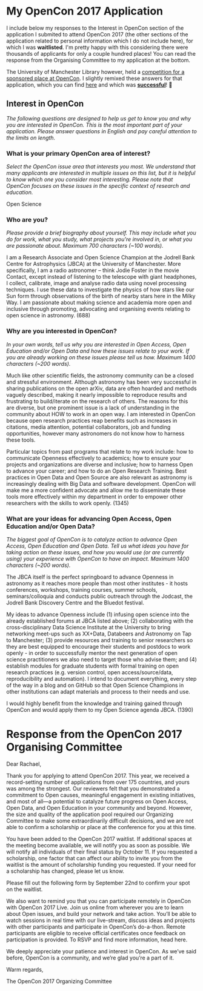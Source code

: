 # My OpenCon 2017 Application

I include below my responses to the Interest in OpenCon section of the application I submited to attend OpenCon 2017 (the other sections of the application related to personal information which I do not include here), for which I was **waitlisted**. I'm pretty happy with this considering there were thousands of applicants for only a couple hundred places! You can read the response from the Organising Committee to my application at the bottom.

The University of Manchester Library however, held a [competition for a sponsored place at OpenCon](https://blog.research-plus.library.manchester.ac.uk/2017/09/08/sponsored-place-at-opencon-2017/). I slightly remixed these answers for that application, which you can find [here](OpenCon2017_UoMLibrary.md) and which was **[successful](https://blog.research-plus.library.manchester.ac.uk/2017/09/28/open-data-champion-secures-our-sponsored-opencon17-place/)**! :tada: 


## **Interest in OpenCon**

_The following questions are designed to help us get to know you and why you are interested in OpenCon. This is the most important part of your application. Please answer questions in English and pay careful attention to the limits on length._


### **What is your primary OpenCon area of interest?**

_Select the OpenCon issue area that interests you most. We understand that many applicants are interested in multiple issues on this list, but it is helpful to know which one you consider most interesting. Please note that OpenCon focuses on these issues in the specific context of research and education._

 Open Science


### **Who are you?** 

_Please provide a brief biography about yourself. This may include what you do for work, what you study, what projects you're involved in, or what you are passionate about. Maximum 700 characters (~100 words)._

I am a Research Associate and Open Science Champion at the Jodrell Bank Centre for Astrophysics (JBCA) at the University of Manchester. More specifically, I am a radio astronomer – think Jodie Foster in the movie Contact, except instead of listening to the telescope with giant headphones, I collect, calibrate, image and analyse radio data using novel processing techniques. I use these data to investigate the physics of how stars like our Sun form through observations of the birth of nearby stars here in the Milky Way. I am passionate about making science and academia more open and inclusive through promoting, advocating and organising events relating to open science in astronomy. (688)


### **Why are you interested in OpenCon?** 

_In your own words, tell us why you are interested in Open Access, Open Education and/or Open Data and how these issues relate to your work. If you are already working on these issues please tell us how. Maximum 1400 characters (~200 words)._

Much like other scientific fields, the astronomy community can be a closed and stressful environment. Although astronomy has been very successful in sharing publications on the open arXiv, data are often hoarded and methods vaguely described, making it nearly impossible to reproduce results and frustrating to build/iterate on the research of others. The reasons for this are diverse, but one prominent issue is a lack of understanding in the community about HOW to work in an open way. I am interested in OpenCon because open research practices reap benefits such as increases in citations, media attention, potential collaborators, job and funding opportunities, however many astronomers do not know how to harness these tools.

Particular topics from past programs that relate to my work include: how to communicate Openness effectively to academics; how to ensure your projects and organizations are diverse and inclusive; how to harness Open to advance your career; and how to do an Open Research Training. Best practices in Open Data and Open Source are also relevant as astronomy is increasingly dealing with Big Data and software development. OpenCon will make me a more confident advocate and allow me to disseminate these tools more effectively within my department in order to empower other researchers with the skills to work openly. (1345)


### **What are your ideas for advancing Open Access, Open Education and/or Open Data?** 

_The biggest goal of OpenCon is to catalyze action to advance Open Access, Open Education and Open Data. Tell us what ideas you have for taking action on these issues, and how you would use (or are currently using) your experience with OpenCon to have an impact. Maximum 1400 characters (~200 words)._

The JBCA itself is the perfect springboard to advance Openness in astronomy as it reaches more people than most other institutes - it hosts conferences, workshops, training courses, summer schools, seminars/colloquia and conducts public outreach through the Jodcast, the Jodrell Bank Discovery Centre and the Bluedot festival.

My ideas to advance Openness include (1) infusing open science into the already established forums at JBCA listed above; (2) collaborating with the cross-disciplinary Data Science Institute at the University to bring networking meet-ups such as XX+Data, Databeers and Astronomy on Tap to Manchester; (3) provide resources and training to senior researchers so they are best equipped to encourage their students and postdocs to work openly - in order to successfully mentor the next generation of open science practitioners we also need to target those who advise them; and (4) establish modules for graduate students with formal training on open research practices (e.g. version control, open access/source/data, reproducibility and automation). I intend to document everything, every step of the way in a blog and on GitHub so that Open Science Champions in other institutions can adapt materials and process to their needs and use.

I would highly benefit from the knowledge and training gained through OpenCon and would apply them to my Open Science agenda JBCA. (1390)



# Response from the OpenCon 2017 Organising Committee


Dear Rachael,

Thank you for applying to attend OpenCon 2017. This year, we received a record-setting number of applications from over 175 countries, and yours was among the strongest. Our reviewers felt that you demonstrated a commitment to Open causes, meaningful engagement in existing initiatives, and most of all—a potential to catalyze future progress on Open Access, Open Data, and Open Education in your community and beyond. However, the size and quality of the application pool required our Organizing Committee to make some extraordinarily difficult decisions, and we are not able to confirm a scholarship or place at the conference for you at this time.

You have been added to the OpenCon 2017 waitlist. If additional spaces at the meeting become available, we will notify you as soon as possible. We will notify all individuals of their final status by October 11. If you requested a scholarship, one factor that can affect our ability to invite you from the waitlist is the amount of scholarship funding you requested. If your need for a scholarship has changed, please let us know.

Please fill out the following form by September 22nd to confirm your spot on the waitlist.

We also want to remind you that you can participate remotely in OpenCon with OpenCon 2017 Live. Join us online from wherever you are to learn about Open issues, and build your network and take action. You’ll be able to watch sessions in real time with our live-stream, discuss ideas and projects with other participants and participate in OpenCon’s do-a-thon. Remote participants are eligible to receive official certificates once feedback on participation is provided. To RSVP and find more information, head here.

We deeply appreciate your patience and interest in OpenCon.  As we’ve said before, OpenCon is a community, and we’re glad you’re a part of it.

Warm regards,

The OpenCon 2017 Organizing Committee
